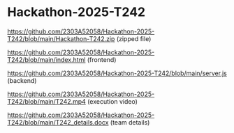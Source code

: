 # Hackathon-2025-T242

https://github.com/2303A52058/Hackathon-2025-T242/blob/main/Hackathon-T242.zip (zipped file)

https://github.com/2303A52058/Hackathon-2025-T242/blob/main/index.html (frontend)

https://github.com/2303A52058/Hackathon-2025-T242/blob/main/server.js (backend)

https://github.com/2303A52058/Hackathon-2025-T242/blob/main/T242.mp4 (execution video)

https://github.com/2303A52058/Hackathon-2025-T242/blob/main/T242_details.docx (team details)

